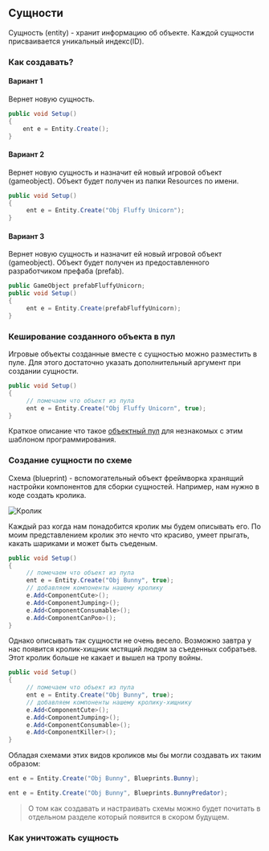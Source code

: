 ## Сущности

Сущность (entity) - хранит информацию об объекте. Каждой сущности присваивается уникальный индекс(ID). 

### Как создавать?

#### Вариант 1
Вернет новую сущность.
```csharp
public void Setup()
{
    ent e = Entity.Create();
}
```
#### Вариант 2
Вернет новую сущность и назначит ей новый игровой объект (gameobject). Объект будет получен из папки Resources по имени.
```csharp
public void Setup()
{    
     ent e = Entity.Create("Obj Fluffy Unicorn");
}
```
#### Вариант 3
Вернет новую сущность и назначит ей новый игровой объект (gameobject). Объект будет получен из предоставленного разработчиком префаба (prefab).
```csharp
public GameObject prefabFluffyUnicorn;
public void Setup()
{    
     ent e = Entity.Create(prefabFluffyUnicorn);
}
```

### Кеширование созданного объекта в пул

Игровые объекты созданные вместе с сущностью можно разместить в пуле. Для этого достаточно указать дополнительный аргумент при создании сущности.
```csharp
public void Setup()
{    
     // помечаем что объект из пула
     ent e = Entity.Create("Obj Fluffy Unicorn", true);
}
```
Краткое описание что такое [объектный пул](https://ru.wikipedia.org/wiki/%D0%9E%D0%B1%D1%8A%D0%B5%D0%BA%D1%82%D0%BD%D1%8B%D0%B9_%D0%BF%D1%83%D0%BB) для незнакомых с этим шаблоном программирования.

### Создание сущности по схеме
Схема (blueprint) - вспомогательный объект фреймворка хранящий настройки компонентов для сборки сущностей.
Например, нам нужно в коде создать кролика.

![Кролик](https://i.gyazo.com/dc5859bf7bffa6954276844ed851afa4.png)

Каждый раз когда нам понадобится кролик мы будем описывать его. По моим представлением кролик это нечто что красиво, умеет прыгать, какать шариками и может быть съеденым. 
```csharp
public void Setup()
{    
     // помечаем что объект из пула
     ent e = Entity.Create("Obj Bunny", true);
     // добавляем компоненты нашему кролику
     e.Add<ComponentCute>();
     e.Add<ComponentJumping>();
     e.Add<ComponentConsumable>();
     e.Add<ComponentCanPoo>();
}
```
Однако описывать так сущности не очень весело. Возможно завтра у нас появится кролик-хищник мстящий людям за съеденных собратьев. Этот кролик больше не какает и вышел на тропу войны.

```csharp
public void Setup()
{    
     // помечаем что объект из пула
     ent e = Entity.Create("Obj Bunny", true);
     // добавляем компоненты нашему кролику-хищнику
     e.Add<ComponentCute>();
     e.Add<ComponentJumping>();
     e.Add<ComponentConsumable>();
     e.Add<ComponentKiller>();
}
```

Обладая схемами этих видов кроликов мы бы могли создавать их таким образом:

```csharp
ent e = Entity.Create("Obj Bunny", Blueprints.Bunny);
```
```csharp
ent e = Entity.Create("Obj Bunny", Blueprints.BunnyPredator);
```

> О том как создавать и настраивать схемы можно будет почитать в отдельном разделе который появится в скором будущем.


### Как уничтожать сущность


